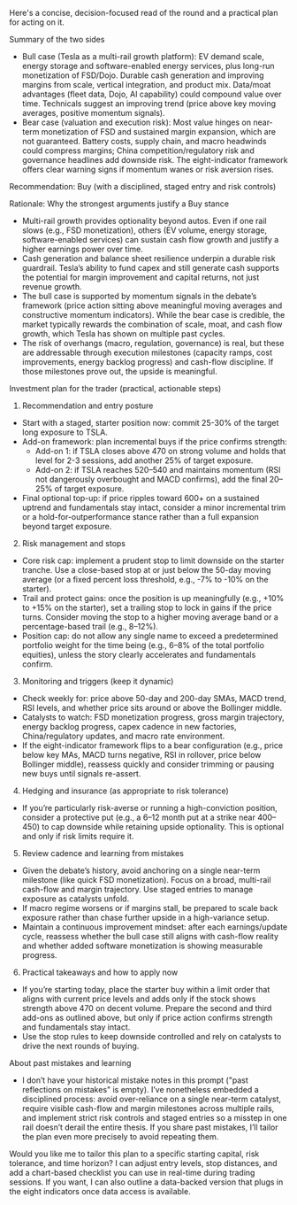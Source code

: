Here's a concise, decision-focused read of the round and a practical plan for acting on it.

Summary of the two sides
- Bull case (Tesla as a multi-rail growth platform): EV demand scale, energy storage and software-enabled energy services, plus long-run monetization of FSD/Dojo. Durable cash generation and improving margins from scale, vertical integration, and product mix. Data/moat advantages (fleet data, Dojo, AI capability) could compound value over time. Technicals suggest an improving trend (price above key moving averages, positive momentum signals).
- Bear case (valuation and execution risk): Most value hinges on near-term monetization of FSD and sustained margin expansion, which are not guaranteed. Battery costs, supply chain, and macro headwinds could compress margins; China competition/regulatory risk and governance headlines add downside risk. The eight-indicator framework offers clear warning signs if momentum wanes or risk aversion rises.

Recommendation: Buy (with a disciplined, staged entry and risk controls)

Rationale: Why the strongest arguments justify a Buy stance
- Multi-rail growth provides optionality beyond autos. Even if one rail slows (e.g., FSD monetization), others (EV volume, energy storage, software-enabled services) can sustain cash flow growth and justify a higher earnings power over time.
- Cash generation and balance sheet resilience underpin a durable risk guardrail. Tesla’s ability to fund capex and still generate cash supports the potential for margin improvement and capital returns, not just revenue growth.
- The bull case is supported by momentum signals in the debate’s framework (price action sitting above meaningful moving averages and constructive momentum indicators). While the bear case is credible, the market typically rewards the combination of scale, moat, and cash flow growth, which Tesla has shown on multiple past cycles.
- The risk of overhangs (macro, regulation, governance) is real, but these are addressable through execution milestones (capacity ramps, cost improvements, energy backlog progress) and cash-flow discipline. If those milestones prove out, the upside is meaningful.

Investment plan for the trader (practical, actionable steps)

1) Recommendation and entry posture
- Start with a staged, starter position now: commit 25-30% of the target long exposure to TSLA.
- Add-on framework: plan incremental buys if the price confirms strength:
  - Add-on 1: if TSLA closes above 470 on strong volume and holds that level for 2-3 sessions, add another 25% of target exposure.
  - Add-on 2: if TSLA reaches 520–540 and maintains momentum (RSI not dangerously overbought and MACD confirms), add the final 20–25% of target exposure.
- Final optional top-up: if price ripples toward 600+ on a sustained uptrend and fundamentals stay intact, consider a minor incremental trim or a hold-for-outperformance stance rather than a full expansion beyond target exposure.

2) Risk management and stops
- Core risk cap: implement a prudent stop to limit downside on the starter tranche. Use a close-based stop at or just below the 50-day moving average (or a fixed percent loss threshold, e.g., -7% to -10% on the starter).
- Trail and protect gains: once the position is up meaningfully (e.g., +10% to +15% on the starter), set a trailing stop to lock in gains if the price turns. Consider moving the stop to a higher moving average band or a percentage-based trail (e.g., 8–12%).
- Position cap: do not allow any single name to exceed a predetermined portfolio weight for the time being (e.g., 6–8% of the total portfolio equities), unless the story clearly accelerates and fundamentals confirm.

3) Monitoring and triggers (keep it dynamic)
- Check weekly for: price above 50-day and 200-day SMAs, MACD trend, RSI levels, and whether price sits around or above the Bollinger middle.
- Catalysts to watch: FSD monetization progress, gross margin trajectory, energy backlog progress, capex cadence in new factories, China/regulatory updates, and macro rate environment.
- If the eight-indicator framework flips to a bear configuration (e.g., price below key MAs, MACD turns negative, RSI in rollover, price below Bollinger middle), reassess quickly and consider trimming or pausing new buys until signals re-assert.

4) Hedging and insurance (as appropriate to risk tolerance)
- If you’re particularly risk-averse or running a high-conviction position, consider a protective put (e.g., a 6–12 month put at a strike near 400–450) to cap downside while retaining upside optionality. This is optional and only if risk limits require it.

5) Review cadence and learning from mistakes
- Given the debate’s history, avoid anchoring on a single near-term milestone (like quick FSD monetization). Focus on a broad, multi-rail cash-flow and margin trajectory. Use staged entries to manage exposure as catalysts unfold.
- If macro regime worsens or if margins stall, be prepared to scale back exposure rather than chase further upside in a high-variance setup.
- Maintain a continuous improvement mindset: after each earnings/update cycle, reassess whether the bull case still aligns with cash-flow reality and whether added software monetization is showing measurable progress.

6) Practical takeaways and how to apply now
- If you’re starting today, place the starter buy within a limit order that aligns with current price levels and adds only if the stock shows strength above 470 on decent volume. Prepare the second and third add-ons as outlined above, but only if price action confirms strength and fundamentals stay intact.
- Use the stop rules to keep downside controlled and rely on catalysts to drive the next rounds of buying.

About past mistakes and learning
- I don’t have your historical mistake notes in this prompt ("past reflections on mistakes" is empty). I’ve nonetheless embedded a disciplined process: avoid over-reliance on a single near-term catalyst, require visible cash-flow and margin milestones across multiple rails, and implement strict risk controls and staged entries so a misstep in one rail doesn’t derail the entire thesis. If you share past mistakes, I’ll tailor the plan even more precisely to avoid repeating them.

Would you like me to tailor this plan to a specific starting capital, risk tolerance, and time horizon? I can adjust entry levels, stop distances, and add a chart-based checklist you can use in real-time during trading sessions. If you want, I can also outline a data-backed version that plugs in the eight indicators once data access is available.